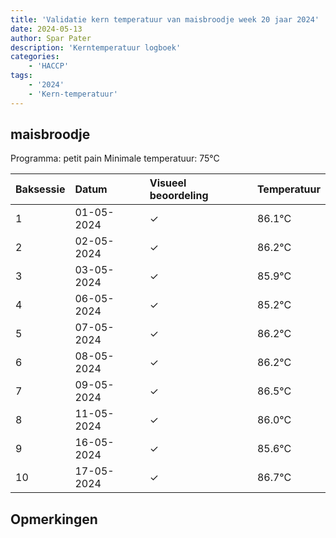 ```yaml
---
title: 'Validatie kern temperatuur van maisbroodje week 20 jaar 2024'
date: 2024-05-13
author: Spar Pater
description: 'Kerntemperatuur logboek'
categories:
    - 'HACCP'
tags:
    - '2024'
    - 'Kern-temperatuur'
---
```


## maisbroodje

Programma: petit pain
Minimale temperatuur: 75°C

| Baksessie | Datum | Visueel beoordeling | Temperatuur |
|:---|:---|:---|:---|
| 1 | 01-05-2024 | &check; | 86.1°C |
| 2 | 02-05-2024 | &check; | 86.2°C |
| 3 | 03-05-2024 | &check; | 85.9°C |
| 4 | 06-05-2024 | &check; | 85.2°C |
| 5 | 07-05-2024 | &check; | 86.2°C |
| 6 | 08-05-2024 | &check; | 86.2°C |
| 7 | 09-05-2024 | &check; | 86.5°C |
| 8 | 11-05-2024 | &check; | 86.0°C |
| 9 | 16-05-2024 | &check; | 85.6°C |
| 10 | 17-05-2024 | &check; | 86.7°C |

## Opmerkingen


